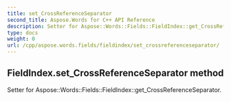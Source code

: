 ```yaml
---
title: set_CrossReferenceSeparator
second_title: Aspose.Words for C++ API Reference
description: Setter for Aspose::Words::Fields::FieldIndex::get_CrossReferenceSeparator. 
type: docs
weight: 0
url: /cpp/aspose.words.fields/fieldindex/set_crossreferenceseparator/
---
```

## FieldIndex.set_CrossReferenceSeparator method


Setter for Aspose::Words::Fields::FieldIndex::get_CrossReferenceSeparator. 

